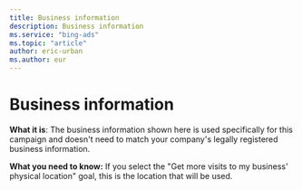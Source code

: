 ```yaml
---
title: Business information
description: Business information
ms.service: "bing-ads"
ms.topic: "article"
author: eric-urban
ms.author: eur
---
```


# Business information

**What it is**: The business information shown here is used specifically for this campaign and doesn't need to match your company's legally registered business information.

**What you need to know:** If you select the "Get more visits to my business' physical location" goal, this is the location that will be used.



